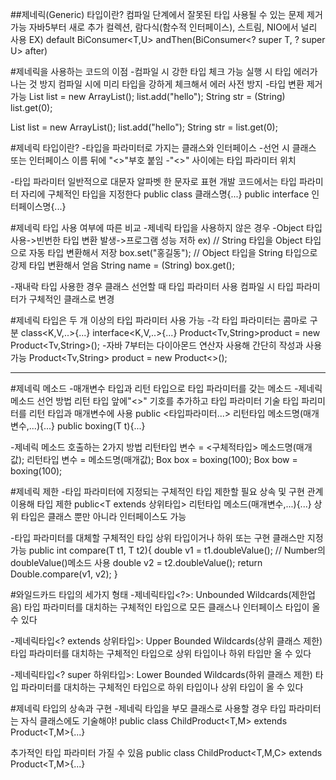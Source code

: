 ##제네릭(Generic) 타입이란?
컴파일 단계에서 잘못된 타입 사용될 수 있는 문제 제거 가능
자바5부터 새로 추가
컬렉션, 람다식(함수적 인터페이스), 스트림, NIO에서 널리 사용
EX)
default BiConsumer<T,U> andThen(BiConsumer<? super T, ? super U> after)

#제네릭을 사용하는 코드의 이점
-컴파일 시 강한 타입 체크 가능
실행 시 타입 에러가 나는 것 방지
컴파일 시에 미리 타입을 강하게 체크해서 에러 사전 방지
-타입 변환 제거 가능
List list = new ArrayList();
list.add("hello");
String str = (String) list.get(0);

List<String> list = new ArrayList<String>();
list.add("hello");
String str = list.get(0);

#제네릭 타입이란?
-타입을 파라미터로 가지는 클래스와 인터페이스
-선언 시 클래스 또는 인터페이스 이름 뒤에 "<>"부호 붙임
-"<>" 사이에는 타입 파라미터 위치

-타입 파라미터
일반적으로 대문자 알파벳 한 문자로 표현
개발 코드에서는 타입 파라미터 자리에 구체적인 타입을 지정한다
public class 클래스명<T>{...}
public interface 인터페이스명<T>{...}

#제네릭 타입 사용 여부에 따른 비교
-제네릭 타입을 사용하지 않은 경우
-Object 타입 사용->빈번한 타입 변환 발생->프로그램 성능 저하
ex)
// String 타입을 Object 타입으로 자동 타입 변환해서 저장
box.set("홍길동"); 
// Object 타입을 String 타입으로 강제 타입 변환해서 얻음
String name = (String) box.get();

-재내락 타입 사용한 경우
클래스 선언할 때 타입 파라미터 사용
컴파일 시 타입 파라미터가 구체적인 클래스로 변경

#제네릭 타입은 두 개 이상의 타입 파라미터 사용 가능
-각 타입 파라미터는 콤마로 구분
class<K,V,..>{...}
interface<K,V,..>{...}
Product<Tv,String>product = new Product<Tv,String>();
-자바 7부터는 다이아몬드 연산자 사용해 간단히 작성과 사용 가능
Product<Tv,String> product = new Product<>();

---------------------------

#제네릭 메소드 
-매개변수 타입과 리턴 타입으로 타입 파라미터를 갖는 메소드
-제네릭 메소드 선언 방법
리턴 타입 앞에"<>" 기호를 추가하고 타입 파라미터 기술
타입 파리미터를 리턴 타입과 매개변수에 사용
public <타입파라미터...> 리턴타입 메소드명(매개변수,...){...}
public<T> boxing(T t){...}

-제네릭 메소드 호출하는 2가지 방법
리턴타입 변수 = <구체적타입> 메소드명(매개값);
리턴타입 변수 = 메소드명(매개값);
Box<Integer> box = <Integer>boxing(100);
Box<Integer> bow = boxing(100);

#제네릭 제한
-타입 파라미터에 지정되는 구체적인 타입 제한할 필요
상속 및 구현 관계 이용해 타입 제한
public<T extends 상위타입> 리턴타입 메소드(매개변수,...){...}
상위 타입은 클래스 뿐만 아니라 인터페이스도 가능

-타입 파라미터를 대체할 구체적인 타입
상위 타입이거나 하위 또는 구현 클래스만 지정 가능
public <T extends Number> int compare(T t1, T t2){
    double v1 = t1.doubleValue();   // Number의 doubleValue()메소드 사용
    double v2 = t2.doubleValue();
    return Double.compare(v1, v2);
}

#와일드카드 타입의 세가지 형태
-제네릭타입<?>: Unbounded Wildcards(제한업음)
타입 파라미터를 대치하는 구체적인 타입으로 모든 클래스나 인터페이스 타입이 올 수 있다

-제네릭타입<? extends 상위타입>: Upper Bounded Wildcards(상위 클래스 제한)
타입 파라미터를 대치하는 구체적인 타입으로 상위 타입이나 하위 타입만 올 수 있다

-제네릭타입<? super 하위타입>: Lower Bounded Wildcards(하위 클래스 제한)
타입 파라미터를 대치하는 구체적인 타입으로 하위 타입이나 상위 타입이 올 수 있다

#제네릭 타입의 상속과 구현
-제네릭 타입을 부모 클래스로 사용할 경우
타입 파라미터는 자식 클래스에도 기술해야!
public class ChildProduct<T,M> extends Product<T,M>{...}

추가적인 타입 파라미터 가질 수 있음
public class ChildProduct<T,M,C> extends Product<T,M>{...}
